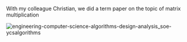 With my colleague Christian, we did a term paper on the topic of matrix multiplication

![engineering-computer-science-algorithms-design-analysis_soe-ycsalgorithms](https://github.com/Stefan1354/Synthesis-and-Analysis-of-Algorithms/assets/101529092/a5efd1d3-22a2-455c-afd5-d752ad510bdc)
